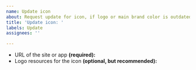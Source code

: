 ```yaml
---
name: Update icon
about: Request update for icon, if logo or main brand color is outdated
title: 'Update icon: '
labels: Update
assignees: ''

---
```


<!-- Remember to add **name of the site or app** at the end of the title -->

- URL of the site or app **(required):** 
- Logo resources for the icon **(optional, but recommended):** 
